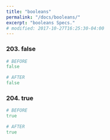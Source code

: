```yaml
---
title: "booleans"
permalink: "/docs/booleans/"
excerpt: "booleans Specs."
# modified: 2017-10-27T16:25:30-04:00
---
```

### 203. false
```ruby
# BEFORE
false
```
```ruby
# AFTER
false
```
### 204. true
```ruby
# BEFORE
true
```
```ruby
# AFTER
true
```
